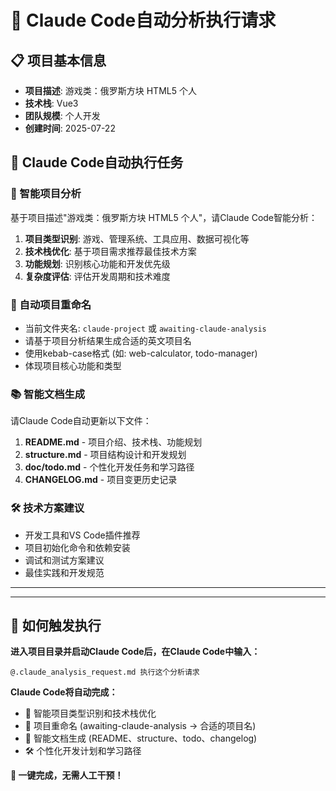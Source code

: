 # 🤖 Claude Code自动分析执行请求

## 📋 项目基本信息
- **项目描述**: 游戏类：俄罗斯方块 HTML5 个人
- **技术栈**: Vue3
- **团队规模**: 个人开发
- **创建时间**: 2025-07-22

## 🚀 Claude Code自动执行任务

### 🎯 智能项目分析
基于项目描述"游戏类：俄罗斯方块 HTML5 个人"，请Claude Code智能分析：
1. **项目类型识别**: 游戏、管理系统、工具应用、数据可视化等
2. **技术栈优化**: 基于项目需求推荐最佳技术方案
3. **功能规划**: 识别核心功能和开发优先级
4. **复杂度评估**: 评估开发周期和技术难度

### 📝 自动项目重命名
- 当前文件夹名: `claude-project` 或 `awaiting-claude-analysis`
- 请基于项目分析结果生成合适的英文项目名
- 使用kebab-case格式 (如: web-calculator, todo-manager)
- 体现项目核心功能和类型

### 📚 智能文档生成
请Claude Code自动更新以下文件：
1. **README.md** - 项目介绍、技术栈、功能规划
2. **structure.md** - 项目结构设计和开发规划  
3. **doc/todo.md** - 个性化开发任务和学习路径
4. **CHANGELOG.md** - 项目变更历史记录

### 🛠️ 技术方案建议
- 开发工具和VS Code插件推荐
- 项目初始化命令和依赖安装
- 调试和测试方案建议
- 最佳实践和开发规范

---

---

## 🚀 如何触发执行

**进入项目目录并启动Claude Code后，在Claude Code中输入：**

```
@.claude_analysis_request.md 执行这个分析请求
```

**Claude Code将自动完成：**
- 🎯 智能项目类型识别和技术栈优化
- 📁 项目重命名 (awaiting-claude-analysis → 合适的项目名)
- 📝 智能文档生成 (README、structure、todo、changelog)
- 🛠️ 个性化开发计划和学习路径

**🎉 一键完成，无需人工干预！**
